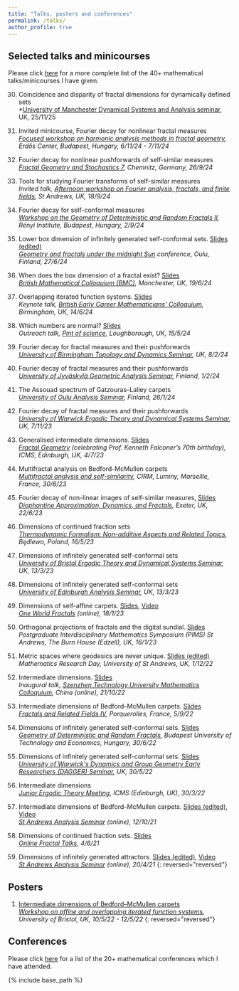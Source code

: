 ```yaml
---
title: "Talks, posters and conferences"
permalink: /talks/
author_profile: true
---
```


## Selected talks and minicourses

Please click [here](https://amlan-banaji.github.io/files/BanajiTalks.pdf) for a more complete list of the 40+ mathematical talks/minicourses I have given.  

30. Coincidence and disparity of fractal dimensions for dynamically defined sets  
*[University of Manchester Dynamical Systems and Analysis seminar](https://events.manchester.ac.uk/event/event:esz-m1nz25k7-nrgwyh/dynamical-systems-and-analysis-seminar-amlan-banaji), UK, 25/11/25

29. Invited minicourse, Fourier decay for nonlinear fractal measures  
*[Focused workshop on harmonic analysis methods in fractal geometry](https://erdoscenter.renyi.hu/events/focused-workshop-harmonic-analysis-methods-fractal-geometry), Erdős Center, Budapest, Hungary, 6/11/24 - 7/11/24*

28. Fourier decay for nonlinear pushforwards of self-similar measures  
*[Fractal Geometry and Stochastics 7](https://www.tu-chemnitz.de/mathematik/stochastik/fgs7/index.html), Chemnitz, Germany, 26/9/24*

27. Tools for studying Fourier transforms of self-similar measures  
*Invited talk, [Afternoon workshop on Fourier analysis, fractals, and finite fields](https://jonathan-fraser.github.io/homepage/FFFF.html), St Andrews, UK, 18/9/24*

26. Fourier decay for self-conformal measures  
*[Workshop on the Geometry of Deterministic and Random Fractals II](https://erdoscenter.renyi.hu/events/workshop-geometry-deterministic-and-random-fractals-ii), Rényi Institute, Budapest, Hungary, 2/9/24*

25. Lower box dimension of infinitely generated self-conformal sets. [Slides (edited)](https://amlan-banaji.github.io/files/Oulu2024.pdf)  
*[Geometry and fractals under the midnight Sun](https://midnightsun2024.gitlab.io/) conference, Oulu, Finland, 27/6/24*

24. When does the box dimension of a fractal exist? [Slides](https://amlan-banaji.github.io/files/BMC2024.pdf)  
*[British Mathematical Colloquium (BMC)](https://sites.google.com/view/bmc2024/workshops/ergodic-theory), Manchester, UK, 19/6/24*

23. Overlapping iterated function systems. [Slides](https://amlan-banaji.github.io/files/BECMC2024.pdf)  
*Keynote talk, [British Early Career Mathematicians' Colloquium](https://web.mat.bham.ac.uk/BYMC/), Birmingham, UK, 14/6/24*

22. Which numbers are normal? [Slides](https://amlan-banaji.github.io/files/PintOfScience2024.pdf)  
*Outreach talk, [Pint of science](https://pintofscience.co.uk/event/cosmos-unveiled), Loughborough, UK, 15/5/24*

21. Fourier decay for fractal measures and their pushforwards  
*[University of Birmingham Topology and Dynamics Seminar](https://www.birmingham.ac.uk/research/activity/mathematics/topology-dynamics/topology-seminar.aspx), UK, 8/2/24* 

20. Fourier decay of fractal measures and their pushforwards  
*[University of Jyväskylä Geometric Analysis Seminar](https://www.jyu.fi/en/events/geometric-analysis-seminar-amlan-banaji-loughborough-university), Finland, 1/2/24*

19. The Assouad spectrum of Gatzouras–Lalley carpets  
*[University of Oulu Analysis Seminar](https://www.oulu.fi/en/events/oulu-analysis-seminar), Finland, 26/1/24*

18. Fourier decay of fractal measures and their pushforwards  
*[University of Warwick Ergodic Theory and Dynamical Systems Seminar](https://warwick.ac.uk/fac/sci/maths/research/events/seminars/areas/dynamics/), UK, 7/11/23*

17. Generalised intermediate dimensions. [Slides](https://amlan-banaji.github.io/files/Edinburgh2023.pdf)  
*[Fractal Geometry](https://www.icms.org.uk/workshops/2023/fractal-geometry) (celebrating Prof. Kenneth Falconer’s 70th birthday), ICMS, Edinburgh, UK, 4/7/23*

16. Multifractal analysis on Bedford-McMullen carpets  
*[Multifractal analysis and self-similarity](https://conferences.cirm-math.fr/2751.html), CIRM, Luminy, Marseille, France, 30/6/23*

15. Fourier decay of non-linear images of self-similar measures, [Slides](https://amlan-banaji.github.io/files/ExeterFourier2023.pdf)  
*[Diophantine Approximation, Dynamics, and Fractals](https://sites.google.com/view/diophantine-exeter-june-2023/home), Exeter, UK, 22/6/23*

14. Dimensions of continued fraction sets  
*[Thermodynamic Formalism: Non-additive Aspects and Related Topics](https://www.impan.pl/en/activities/banach-center/conferences/23-thermoform), Będlewo, Poland, 16/5/23*

13. Dimensions of infinitely generated self-conformal sets  
*[University of Bristol Ergodic Theory and Dynamical Systems Seminar](https://www.bristolmathsresearch.org/seminar/amlan-banaji/), UK, 13/3/23*

12. Dimensions of infinitely generated self-conformal sets  
*[University of Edinburgh Analysis Seminar](https://blogs.ed.ac.uk/analysis/analysis-seminar/), UK, 13/3/23*

11. Dimensions of self-affine carpets. [Slides](https://amlan-banaji.github.io/files/OneWorld2023.pdf), [Video](https://www.youtube.com/watch?v=Q0SO3bzPMHI)  
*[One World Fractals](https://www.oneworldfractals.org/past/) (online), 18/1/23*

10. Orthogonal projections of fractals and the digital sundial. [Slides](https://amlan-banaji.github.io/files/Burn2023.pdf)  
*Postgraduate Interdisciplinary Mathematics Symposium (PIMS) St Andrews, The Burn House (Edzell), UK, 16/1/23*

9. Metric spaces where geodesics are never unique. [Slides (edited)](https://amlan-banaji.github.io/files/Geodesics2022.pdf)  
*Mathematics Research Day, University of St Andrews, UK, 1/12/22*

8. Intermediate dimensions. [Slides](https://amlan-banaji.github.io/files/Shenzhen2022.pdf)  
*Inaugural talk, [Szenzhen Technology University Mathematics Colloquium](https://bdi.sztu.edu.cn/info/1345/5449.htm?fbclid=IwAR24TwwWZpz-LjUtDVF4E49awaOp44hBmeUaLuShGPFC1-F0RLac02d1_as), China (online), 21/10/22*

7. Intermediate dimensions of Bedford–McMullen carpets. [Slides](https://amlan-banaji.github.io/files/Porquerolles2022.pdf)  
*[Fractals and Related Fields IV](https://farf4.math.cnrs.fr/), Porquerolles, France, 5/9/22*

6. Dimensions of infinitely generated self-conformal sets. [Slides](https://amlan-banaji.github.io/files/Budapest2022.pdf)  
*[Geometry of Deterministic and Random Fractals](https://simon60.math.bme.hu/), Budapest University of Technology and Economics, Hungary, 30/6/22*

5. Dimensions of infinitely generated self-conformal sets. [Slides](https://amlan-banaji.github.io/files/Warwick2022.pdf)  
*[University of Warwick's Dynamics and Group Geometry Early Researchers (DAGGER) Seminar](https://warwick.ac.uk/fac/sci/maths/research/events/seminars/areas/dagger), UK, 30/5/22*

4. Intermediate dimensions  
*[Junior Ergodic Theory Meeting](https://www.icms.org.uk/workshops/2022/junior-ergodic-theory-meeting), ICMS (Edinburgh, UK), 30/3/22*

3. Intermediate dimensions of Bedford–McMullen carpets. [Slides (edited)](https://amlan-banaji.github.io/files/BedfordAnalysisSeminar.pdf), [Video](https://www.youtube.com/watch?v=hoHdg71ycqs)  
*[St Andrews Analysis Seminar](https://analysis.rutar.org/seminars/) (online), 12/10/21*

2. Dimensions of continued fraction sets. [Slides](https://amlan-banaji.github.io/files/Workshop2021.pdf)  
*[Online Fractal Talks](https://people.maths.bris.ac.uk/~matmj/BBMOS.html), 4/6/21*

1. Dimensions of infinitely generated attractors. [Slides (edited)](https://amlan-banaji.github.io/files/AnalysisSeminarApril2021.pdf), [Video](https://www.youtube.com/watch?v=KL6q4UNnVEk)  
*[St Andrews Analysis Seminar](https://analysis.rutar.org/seminars/) (online), 20/4/21*
{: reversed="reversed"}
## Posters

1. [Intermediate dimensions of Bedford–McMullen carpets](https://amlan-banaji.github.io/files/BristolCarpetsPoster.pdf)  
*[Workshop on affine and overlapping iterated function systems](https://www.troscheit.eu/workshop2022/index.html), University of Bristol, UK, 10/5/22 - 12/5/22*
{: reversed="reversed"}

## Conferences 

Please click [here](https://amlan-banaji.github.io/files/BanajiConferences.pdf) for a list of the 20+ mathematical conferences which I have attended. 

{% include base_path %}
